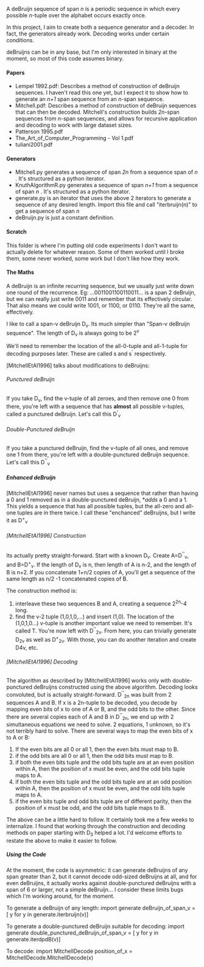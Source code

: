 A deBruijn sequence of span _n_ is a periodic sequence in which every possible
_n_-tuple over the alphabet occurs exactly once.

In this project, I aim to create both a sequence generator and a decoder.
In fact, the generators already work. Decoding works under certain conditions.

deBruijns can be in any base, but I'm only interested in binary at the moment, so 
most of this code assumes binary.

#### Papers
* Lempel 1992.pdf: Describes a method of construction of deBruijn sequences.
I haven't read this one yet, but I expect it to show how to generate an _n+1_ span
sequence from an _n_-span sequence.
* Mitchell.pdf:  Describes a method of construction of deBruijn sequences
that can then be decoded. Mitchell's construction builds _2n_-span sequences
from _n_-span sequences, and allows for recursive application and decoding to work with large dataset sizes.
* Patterson 1995.pdf
* The_Art_of_Computer_Programming - Vol 1.pdf
* tuliani2001.pdf
#### Generators
* Mitchell.py generates a sequence of span _2n_ from a sequence
span of _n_ . It's structured as a python iterator.
* KnuthAlgorithmR.py generates a sequence of span _n+1_ from a sequence
of span _n_ . It's structured as a python iterator.
* generate.py is an iterator that uses the above 2 iterators to generate a sequence of
any desired length. Import this file and call "iterbruijn(n)" to get a sequence of span _n_
* deBruijn.py is just a constant definition.
#### Scratch
This folder is where I'm putting old code experiments I don't want to
actually delete for whatever reason. Some of them worked until I broke them,
some never worked, some work but I don't like how they work.
#### The Maths
A deBruijn is an infinite recurring sequence, but we usually just write down one round of the recurrence. Eg:
...0011001100110011... is a span 2 deBruijn, but we can really just write 0011 and remember that its effectively
circular. That also means we could write 1001, or 1100, or 0110. They're all the same, effectively.<p>
I like to call a span-v deBruijn D<sub>v</sub>. Its much simpler than "Span-v deBruijn sequence". The length
of D<sub>v</sub> is always going to be 2<sup>v</sup><p>
We'll need to remember the location of the all-0-tuple and all-1-tuple for decoding purposes later.
These are called s and s<sup>'</sup> respectively.

[MitchellEtAl1996] talks about modifications to deBruijns:
###### Punctured deBruijn
If you take D<sub>v</sub>, find the v-tuple of all zeroes, and then remove one 0 from there, 
you're left with a sequence that has **almost** all possible v-tuples, called a punctured deBruijn. Let's call
this D<sup>'</sup><sub>v</sub>
###### Double-Punctured deBruijn
If you take a punctured deBruijn, find the v-tuple of all ones, and remove one 1 from there, you're left
with a double-punctured deBruijn sequence.  Let's call this D<sup>''</sup><sub>v</sub>
##### Enhanced deBruijn
[MitchellEtAl1996] never names but uses a sequence that rather than having a 0 and 1 removed as in 
a double-punctured deBruijn, **adds* a 0 and a 1. This yields a sequence that has all possible tuples,
but the all-zero and all-one tuples are in there twice. I call these "enchanced" deBruijns, but I write 
it as D<sup>+</sup><sub>v</sub>
###### [MitchellEtAl1996] Construction
Its actually pretty straight-forward. Start with a known D<sub>v</sub>. Create A=D<sup>''</sup><sub>v</sub>,
and B=D<sup>+</sup><sub>v</sub>. If the length of D<sub>v</sub> is n, then length of A is n-2, 
and the length of B is n+2. If you concatenate 1+n/2 copies of A, you'll get a sequence of the same 
length as n/2 -1 concatenated copies of B. <p> The construction method is:
 1. interleave these two sequences B and A, creating a sequence 2<sup>2n</sup>-4 long.
 2. find the v-2 tuple (1,0,1,0,...) and insert (1,0). The location of the (1,0,1,0...) v-tuple is another
 important value we need to remember. It's called T.
You're now left with D<sup>''</sup><sub>2v</sub>. From here, you can trivially generate D<sub>2v</sub> 
as well as D<sup>+</sup><sub>2v</sub>. With those, you can do another iteration and create D<sbu>4v</sub>, etc.
###### [MitchellEtAl1996] Decoding
The algorithm as described by [MitchellEtAl1996] works only with double-punctured deBruijns constructed using
the above algorithm. Decoding looks convoluted, but is actually straight-forward. D<sup>''</sup><sub>2n</sub>
was built from 2 sequences A and B. If x is a 2n-tuple to be decoded, you decode by mapping even bits of x to one of
A or B, and the odd bits to the other. Since there are several copies each of A and B in
D<sup>''</sup><sub>2n</sub>, we end up with 2 simultaneous equations we need to solve. 2 equations, 1 unknown,
so it's not terribly hard to solve. There are several ways to map the even bits of x to A or B:
1. If the even bits are all 0 or all 1, then the even bits must map to B.
1. if the odd bits are all 0 or all 1, then the odd bits must map to B.
1. if both the even bits tuple and the odd bits tuple are at an even position within A, then the position
of x must be even, and the odd bits tuple maps to A.
1. if both the even bits tuple and the odd bits tuple are at an odd position within A, then the position
of x must be even, and the odd bits tuple maps to A. 
1. if the even bits tuple and odd bits tuple are of different parity, then the position of x must be odd,
and the odd bits tuple maps to B.

The above can be a little hard to follow. It certainly took me a few weeks to internalize. I found that
working through the construction and decoding methods on paper starting with D<sub>3</sub> helped a lot.
I'd welcome efforts to restate the above to make it easier to follow. 


##### Using the Code
At the moment, the code is asymmetric: it can generate deBruijns of any span greater than 2, but 
it cannot decode odd-sized deBruijns at all, and for even deBruijns, it actually works against 
double-punctured deBruijns with a span of 6 or larger, not a simple deBruijn... I consider these limits
bugs which I'm working around, for the moment.

To generate a deBruijn of any length:
import generate
deBruijn_of_span_v = [ y for y in generate.iterbruijn(v)]

To generate a double-punctured deBruijn suitable for decoding:
import generate
double_punctured_deBruijn_of_span_v = [ y for y in generate.iterdpdB(v)]


To decode:
import MitchellDecode
position_of_x = MitchellDecode.MitchellDecode(x)

 
